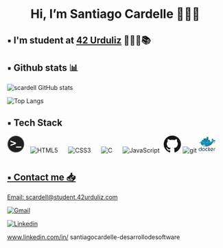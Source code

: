 <h1 align="center"> Hi, I’m Santiago Cardelle 🙋🏻‍♂️ </h1>

## ▪️ I'm student at [42 Urduliz](https://www.42urduliz.com/es/) 👨🏻‍💻📚 

## ▪️ Github stats 📊

![scardell GitHub stats](https://github-readme-stats.vercel.app/api?username=scardell&show_icons=true&theme=github_dark)

![Top Langs](https://github-readme-stats.vercel.app/api/top-langs/?username=scardell&layout=compact&theme=github_dark)

## ▪️ Tech Stack
<img src="https://raw.githubusercontent.com/github/explore/80688e429a7d4ef2fca1e82350fe8e3517d3494d/topics/terminal/terminal.png" alt="git" width="40" height="40"/> <img style="margin: 10px" src="https://profilinator.rishav.dev/skills-assets/html5-original-wordmark.svg" alt="HTML5" height="40" /> <img style="margin: 10px" src="https://profilinator.rishav.dev/skills-assets/css3-original-wordmark.svg" alt="CSS3" height="40" />  <img style="margin: 10px" src="https://profilinator.rishav.dev/skills-assets/c-original.svg" alt="C" height="40" /> <img style="margin: 10px" src="https://profilinator.rishav.dev/skills-assets/javascript-original.svg" alt="JavaScript" height="40"/><img src="https://raw.githubusercontent.com/github/explore/78df643247d429f6cc873026c0622819ad797942/topics/github/github.png" alt="<GitHub" width="40" height="40"/> <img src="https://www.vectorlogo.zone/logos/git-scm/git-scm-icon.svg" alt="git" width="40" height="40"/> <a href="https://www.photoshop.com/en" target="_blank" rel="noreferrer"> <img src="https://raw.githubusercontent.com/devicons/devicon/master/icons/docker/docker-original-wordmark.svg" alt="docker" width="40" height="40"/>

## ▪️ Contact me 📥

Email: scardell@student.42urduliz.com

<a href='mailto:scardell@student.42urduliz.com' target="_blank"><img alt='Gmail' src='https://img.shields.io/badge/Gmail-100000?style=flat&logo=Gmail&logoColor=white&labelColor=EA4335&color=EA4335'/></a>
</a>

<a href='https://www.linkedin.com/in/santiagocardelle-desarrollodesoftware/' target="_blank"><img alt='Linkedin' src='https://img.shields.io/badge/LinkedIn-100000?style=flat&logo=Linkedin&logoColor=white&labelColor=0A66C2&color=0A66C2'/></a>
</a>



www.linkedin.com/in/
santiagocardelle-desarrollodesoftware


<!--
**scardell/scardell** is a ✨ _special_ ✨ repository because its `README.md` (this file) appears on your GitHub profile.

